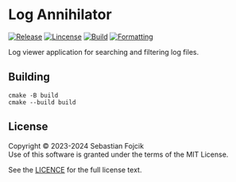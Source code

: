 # Log Annihilator
[![Release](https://img.shields.io/github/v/release/KyrietS/LogAnnihilator?include_prereleases&sort=semver)](https://github.com/KyrietS/LogAnnihilator/releases)
[![Lincense](https://img.shields.io/github/license/KyrietS/LogAnnihilator)](LICENSE.txt)
[![Build](https://github.com/KyrietS/LogAnnihilator/actions/workflows/build.yml/badge.svg)](https://github.com/KyrietS/LogAnnihilator/actions/workflows/build.yml)
[![Formatting](https://github.com/KyrietS/LogAnnihilator/actions/workflows/formatting.yml/badge.svg)](https://github.com/KyrietS/LogAnnihilator/actions/workflows/formatting.yml)

Log viewer application for searching and filtering log files.

## Building
```
cmake -B build
cmake --build build
```

## License

Copyright © 2023-2024 Sebastian Fojcik \
Use of this software is granted under the terms of the MIT License.

See the [LICENCE](LICENSE.txt) for the full license text.